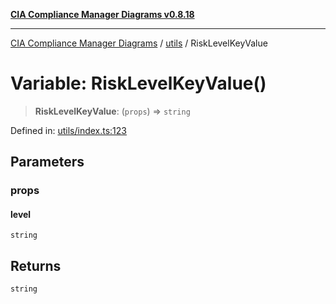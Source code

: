 [**CIA Compliance Manager Diagrams v0.8.18**](../../README.md)

***

[CIA Compliance Manager Diagrams](../../modules.md) / [utils](../README.md) / RiskLevelKeyValue

# Variable: RiskLevelKeyValue()

> **RiskLevelKeyValue**: (`props`) => `string`

Defined in: [utils/index.ts:123](https://github.com/Hack23/cia-compliance-manager/blob/509f2f6138f4e24aa7fe1ae9432ec1ccefbe5f32/src/utils/index.ts#L123)

## Parameters

### props

#### level

`string`

## Returns

`string`
